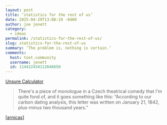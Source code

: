 ```yaml
---
layout: post
title: ‘statistics for the rest of us’
date: 2025-04-29T13:08:19 -0400
author: joe jenett
category:
  - ideas
permalink: /statistics-for-the-rest-of-us/
slug: statistics-for-the-rest-of-us
summary: ‘The problem is, nothing is certain.’
comments:
  host: toot.community
  username: jenett
  id: 114422434112646650
---
```

<a title="Unsure Calculator by Filip Hracek" href="https://filiph.github.io/unsure/">Unsure Calculator</a>
<blockquote>
<p>
There's a piece of monologue in a Czech theatrical comedy that I'm quite fond of, and it goes something like this: “According to our carbon dating analysis, this letter was written on January 21, 1842, plus-minus two thousand years.”
</p>
</blockquote>[<a title="source" href="https://pinboard.in/u:arnicas">arnicas</a>]

<a href="https://brid.gy/publish/mastodon"></a>